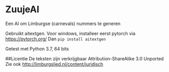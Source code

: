# ZuujeAI
Een AI om Limburgse (carnevals) nummers te generen

Gebruikt aitextgen.
Voor windows, installeer eerst pytorch via https://pytorch.org/
Dan ```pip install aitextgen```

Getest met Python 3.7, 64 bits

##Licentie
De teksten zijn verkrijgbaar Attribution-ShareAlike 3.0 Unported
Zie ook http://limburgslied.nl/content/juridisch
